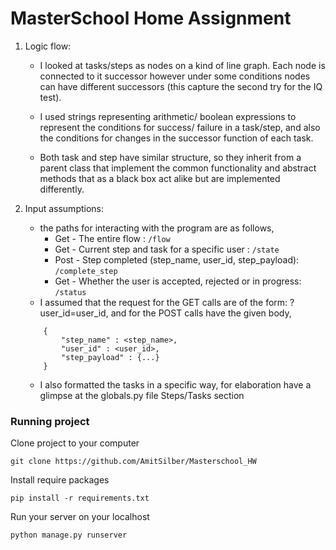 # MasterSchool Home Assignment

1. Logic flow:

    * I looked at tasks/steps as nodes on a kind of line graph. Each node is connected to it successor however
under some conditions nodes can have different successors (this capture the second try for the IQ test).

    * I used strings representing arithmetic/ boolean expressions to represent the conditions for success/ failure in
a task/step, and also the conditions for changes in the successor function of each task.

    * Both task and step have similar structure, so they inherit from a parent class that implement the common
functionality and abstract methods that as a black box act alike but are implemented differently.

2. Input assumptions:
   * the paths for interacting with the program are as follows,
      * Get - The entire flow : `/flow`
      * Get - Current step and task for a specific user : `/state`
      * Post - Step completed (step_name, user_id, step_payload): `/complete_step`
      * Get - Whether the user is accepted, rejected or in progress: `/status`
   * I assumed that the request for the GET calls are of the form: ?user_id=user_id, and for the
   POST calls have the given body,
    ```
        {
            "step_name" : <step_name>,
            "user_id" : <user_id>,
            "step_payload" : {...}
        }
    ```
    * I also formatted the tasks in a specific way, for elaboration have a glimpse at the
    globals.py file Steps/Tasks section

         

### Running project

Clone project to your computer

```shell
git clone https://github.com/AmitSilber/Masterschool_HW
```

Install require packages

```shell
pip install -r requirements.txt
```

Run your server on your localhost

```shell
python manage.py runserver
```